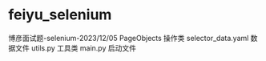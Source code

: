 # feiyu_selenium
博彦面试题-selenium-2023/12/05
PageObjects 操作类 selector_data.yaml 数据文件 utils.py 工具类 main.py 启动文件
